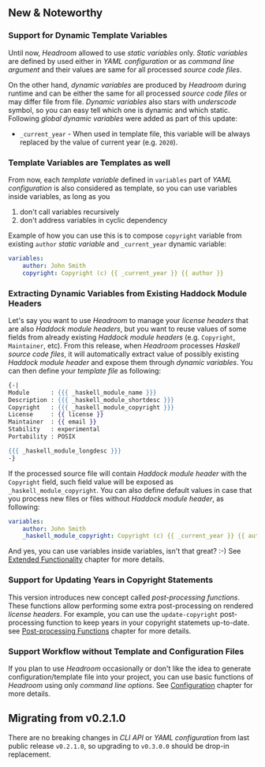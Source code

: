 ## New & Noteworthy

### Support for Dynamic Template Variables
Until now, _Headroom_ allowed to use _static variables_ only. _Static variables_ are defined by used either in _YAML configuration_ or as _command line argument_ and their values are same for all processed _source code files_.

On the other hand, _dynamic variables_ are produced by _Headroom_ during runtime and can be either the same for all processed _source code files_ or may differ file from file. _Dynamic variables_ also stars with _underscode_ symbol, so you can easy tell which one is dynamic and which static. Following _global dynamic variables_ were added as part of this update:

- `_current_year` - When used in template file, this variable will be always replaced by the value of current year (e.g. `2020`).

### Template Variables are Templates as well
From now, each _template variable_ defined in `variables` part of _YAML configuration_ is also considered as template, so you can use variables inside variables, as long as you

1. don't call variables recursively
1. don't address variables in cyclic dependency

Example of how you can use this is to compose `copyright` variable from existing `author` _static variable_ and `_current_year` dynamic variable:

```yaml
variables:
    author: John Smith
    copyright: Copyright (c) {{ _current_year }} {{ author }}
```

### Extracting Dynamic Variables from Existing Haddock Module Headers
Let's say you want to use _Headroom_ to manage your _license headers_ that are also _Haddock module headers_, but you want to reuse values of some fields from already existing _Haddock module headers_ (e.g. `Copyright`, `Maintainer`, etc). From this release, when _Headroom_ processes _Haskell source code files_, it will automatically extract value of possibly existing _Haddock module header_ and expose them through _dynamic variables_. You can then define your _template file_ as following:

```mustache
{-|
Module      : {{{ _haskell_module_name }}}
Description : {{{ _haskell_module_shortdesc }}}
Copyright   : {{{ _haskell_module_copyright }}}
License     : {{ license }}
Maintainer  : {{ email }}
Stability   : experimental
Portability : POSIX

{{{ _haskell_module_longdesc }}}
-}
```

If the processed source file will contain _Haddock module header_ with the `Copyright` field, such field value will be exposed as `_haskell_module_copyright`. You can also define default values in case that you process new files or files without _Haddock module header_, as following:

```yaml
variables:
    author: John Smith
    _haskell_module_copyright: Copyright (c) {{ _current_year }} {{ author }}
```

And yes, you can use variables inside variables, isn't that great? :-) See [Extended Functionality][rel:extended-functionality] chapter for more details.


### Support for Updating Years in Copyright Statements
This version introduces new concept called _post-processing functions_. These functions allow performing some extra post-processing on rendered _license headers_. For example, you can use the `update-copyright` post-processing function to keep years in your copyright statemets up-to-date. see [Post-processing Functions][rel:post-processing] chapter for more details.

### Support Workflow without Template and Configuration Files
If you plan to use _Headroom_ occasionally or don't like the idea to generate configuration/template file into your project, you can use basic functions of _Headroom_ using only _command line options_. See [Configuration][rel:configuration] chapter for more details.

## Migrating from v0.2.1.0
There are no breaking changes in _CLI API_ or _YAML configuration_ from last public release `v0.2.1.0`, so upgrading to `v0.3.0.0` should be drop-in replacement.

[rel:extended-functionality]: documentation/extended-functionality.md
[rel:configuration]: documentation/configuration.md
[rel:post-processing]: documentation/post-processing.md